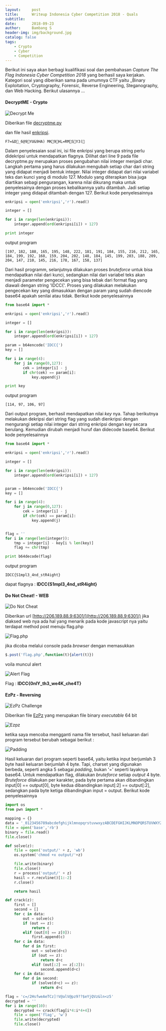 ```yaml
---
layout:     post
title:      Writeup Indonesia Cyber Competition 2018 - Quals
subtitle:   
date:       2018-09-23
author:     Bambang S
header-img: img/background.jpg
catalog: false
tags:
    - Crypto
    - Cyber
    - Competition
---
```


Berikut ini saya akan berbagi kualifikasi soal dan pembahasan _Capture The Flag Indonesia Cyber Competition 2018_ yang berhasil saya kerjakan. Kategori soal yang diberikan sama pada umumnya CTF yaitu _Binary Exploitation, Cryptography, Forensic, Reverse Engineering, Steganography, dan Web Hacking. Berikut ulasannya ...

#### DecryptME - Crypto

![Decrypt Me](https://bamsarts.github.io/img/decryptme.png)

Diberikan file [decryptme.py](https://github.com/bamsarts/Writeup-IDCC/blob/master/DecryptMe/decryptme.py)

<script src="https://gist.github.com/bamsarts/b0d48959196cf4a0924ba6d61b08c56a.js"></script>

dan file hasil [enkripsi](https://github.com/bamsarts/Writeup-IDCC/blob/master/DecryptMe/enkripsi).

```
F7=&D_6@9YU&9HA) MK9HL=RMSY3(
```

Dalam penyelesaian soal ini, isi file enkripsi yang berupa string perlu didekripsi untuk mendapatkan flagnya. Dilihat dari line 9 pada file decryptme.py merupakan proses pengubahan nilai integer menjadi char. Langkah pertama yang harus dilakukan mengubah setiap char dari string yang didapat menjadi bentuk integer. Nilai integer didapat dari nilai variabel teks dan kunci yang di modulo 127. 
Modulo yang diterapkan bisa juga diartikan sebagi pengurangan, karena nilai dikurang maka untuk penyelesainya dengan proses kebalikannya yaitu ditambah. Jadi setiap integer yang didapat ditambah dengan 127. Berikut kode penyelesainnya

```python
enkripsi = open('enkripsi','r').read()

integer = []

for i in range(len(enkripsi)):
	integer.append(ord(enkripsi[i]) + 127)

print integer
```

output program

```
[197, 182, 188, 165, 195, 148, 222, 181, 191, 184, 155, 216, 212, 165, 184, 199, 192, 168, 159, 204, 202, 148, 184, 145, 199, 203, 188, 209, 204, 147, 210, 145, 216, 178, 167, 158, 137]
```

Dari hasil programm, selanjutnya dilakukan proses _bruteforce_ untuk bisa mendapatkan nilai dari kunci, sedangkan nilai dari variabel teks akan menjadi parameter pengecekan yang bisa tebak dari format flag yang diawali dengan string 'IDCC{'. Proses yang dilakukan melakukan pengecekan key yang dimasukkan dengan param yang sudah diencode base64 apakah senilai atau tidak. Berikut kode penyelesainnya

```python
from base64 import *

enkripsi = open('enkripsi','r').read()

integer = []

for i in range(len(enkripsi)):
	integer.append(ord(enkripsi[i]) + 127)

param = b64encode('IDCC{')
key = []

for i in range(4):
	for j in range(0,127):
		cek = integer[i] - j
		if chr(cek) == param[i]:
			key.append(j)

print key

```

output program

```
[114, 97, 106, 97]
```

Dari output program, berhasil mendapatkan nilai _key_ nya. Tahap berikutnya melakukan dekripsi dari string flag yang sudah dienkripsi dengan mengurangi setiap nilai integer dari string enkripsi dengan _key_ secara berulang. Kemudian dirubah menjadi huruf dan didecode base64. Berikut kode penyelesainnya 

```python
from base64 import *

enkripsi = open('enkripsi','r').read()

integer = []

for i in range(len(enkripsi)):
	integer.append(ord(enkripsi[i]) + 127)


param = b64encode('IDCC{')
key = []

for i in range(4):
	for j in range(0,127):
		cek = integer[i] - j
		if chr(cek) == param[i]:
			key.append(j)


flag = ''
for i in range(len(integer)):
	tmp = integer[i] - key[i % len(key)]
	flag += chr(tmp)

print b64decode(flag)
```

output program

```
IDCC{S1mpl3_4nd_stR4ight}
```

dapat flagnya : **IDCC{S1mpl3_4nd_stR4ight}**

#### Do Not Cheat! - WEB

![Do Not Cheat](https://bamsarts.github.io/img/donotcheat.png)

Diberikan url [http://206.189.88.9:6301/](http://206.189.88.9:6301/) jika diaksed web nya ada hal yang menarik pada kode javascript nya yaitu terdapat method post menuju flag.php 

![Flag.php](https://bamsarts.github.io/img/flag.php.png)

jika dicoba melalui console pada _browser_ dengan memasukkan 

```javascript
$.post('flag.php',function(t){alert(t)})
```

voila muncul alert

![Alert Flag](https://bamsarts.github.io/img/alertFlag.png)

Flag : **IDCC{0nlY_th3_we4K_che4T}**

#### EzPz - Reversing

![EzPz Challenge](https://bamsarts.github.io/img/EzPz-challenge.png)

Diberikan file [EzPz](https://github.com/bamsarts/Writeup-IDCC/blob/master/Ezpz/EzPz) yang merupakan file binary _executable_ 64 bit

![Ezpz](https://bamsarts.github.io/img/EzPz.png)

ketika saya mencoba mengganti nama file tersebut, hasil keluaran dari program tersebut berubah sebagai berikut :

![Padding](https://bamsarts.github.io/img/padding.png)

Hasil keluaran dari program seperti base64, yaitu ketika input berjumlah 3 byte hasil keluaran berjumlah 4 byte. Tapi, charset yang digunakan berbeda, seperti angka 5 sebagai _padding_, bukan '=' seperti layaknya base64. Untuk mendapatkan flag, dilakukan _bruteforce_ setiap _output_ 4 byte. _Bruteforce_ dilakukan per karakter, pada byte pertama akan dibandingkan input[0] == output[0], byte kedua dibandingkan input[:2] == output[:2], sedangkan pada byte ketiga dibandingkan input = output. Berikut kode penyelesainnya

```python
import os
from pwn import *

mapping = {}
data = '_0123456789abcdefghijklmnopqrstuvwxyzABCDEFGHIJKLMNOPQRSTUVWXYZ{}'
file = open('base','rb')
binary = file.read()
file.close()

def solve(z):
    file = open('output/' + z, 'wb')
    os.system('chmod +x output/'+z)

    file.write(binary)
    file.close()
    r = process('output/' + z)
    hasil = r.recvline()[1:-2]
    r.close()

    return hasil

def crack(z):
    first = []
    second = []
    for c in data:
        out = solve(c)
        if (out == z):
            return c
        elif (out[0] == z[0]):
            first.append(c)
    for c in data:
        for d in first:
            out = solve(d+c)
            if (out == z):
                return d+c
            elif (out[:2] == z[:2]):
                second.append(d+c)
    for c in data:
        for d in second:
            if (solve(d+c) == z):
                return d+c

flag = 'c=/2HsfweAeTCz]!V@alV@pz9??$eYjQVz&ln<z5'
decrypted = ''
for i in range(10):
    decrypted += crack(flag[i*4:i*4+4])
    file = open('flag', 'w')
    file.write(decrypted)
    file.close()

```










